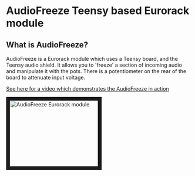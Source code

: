 # AudioFreeze Teensy based Eurorack module
## What is AudioFreeze?
AudioFreeze is a Eurorack module which uses a Teensy board, and the Teensy audio shield. It allows you to 'freeze' a section of incoming audio and manipulate it with the pots. There is a potentiometer on the rear of the board to attenuate input voltage.

[See here for a video which demonstrates the AudioFreeze in action](https://www.youtube.com/watch?v=Is2dHl0MkUs)

<a href="http://www.youtube.com/watch?feature=player_embedded&v=Is2dHl0MkUs
" target="_blank"><img src="http://img.youtube.com/vi/Is2dHl0MkUs/0.jpg" 
alt="AudioFreeze Eurorack module" width="240" height="180" border="10" /></a>
